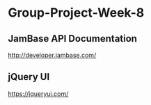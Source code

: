 # Group-Project-Week-8
JamBase API Documentation
--------------------------
http://developer.jambase.com/


jQuery UI
--------------------------
https://jqueryui.com/

